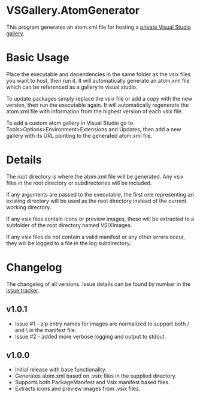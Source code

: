 # VSGallery.AtomGenerator

This program generates an atom.xml file for hosting
a [private Visual Studio gallery](https://msdn.microsoft.com/en-us/library/hh266717.aspx).

# Basic Usage

Place the executable and dependencies in the same folder
as the vsix files you want to host, then run it.
It will automatically generate an atom.xml file which can
be referenced as a gallery in visual studio.

To update packages simply replace the vsix file or
add a copy with the new version, then run the executable again.
It will automatically regenerate the atom.xml file with 
information from the highest version of each vsix file.

To add a custom atom gallery in Visual Studio go to
Tools>Options>Environment>Extensions and Updates, then
add a new gallery with its URL pointing to the 
generated atom.xml file.

# Details

The root directory is where the atom.xml file will be generated.
Any vsix files in the root directory or subdirectories will be included.

If any arguments are passed to the executable, the first
one representing an existing directory will be used as the
root directory instead of the current working directory.

If any vsix files contain icons or preview images, these will
be extracted to a subfolder of the root directory named VSIXImages.

If any vsix files do not contain a valid manifest or any other
errors occur, they will be logged to a file in the log subdirectory.

# Changelog

The changelog of all versions.
Issue details can be found by number in the [issue tracker](https://github.com/garrettpauls/VSGallery.AtomGenerator/issues).

## v1.0.1

* Issue #1 - zip entry names for images are normalized to support both / and \ in the manifest file.
* Issue #2 - added more verbose logging and output to stdout.

## v1.0.0

* Initial release with base functionality.
* Generates atom.xml based on .vsix files in the supplied directory.
* Supports both PackageManifest and Vsix manifest based files.
* Extracts icons and preview images from .vsix files.